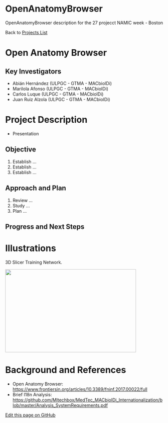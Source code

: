 # OpenAnatomyBrowser
OpenAnatomyBrowser description for the 27 projecct NAMIC week - Boston

Back to [Projects List](../../README.md#ProjectsList)

# Open Anatomy Browser
## Key Investigators

- Abián Hernández (ULPGC - GTMA - MACbioIDi)
- Marilola Afonso (ULPGC - GTMA - MACbioIDi)
- Carlos Luque (ULPGC - GTMA - MACbioIDi)
- Juan Ruiz Alzola (ULPGC - GTMA - MACbioIDi)

# Project Description

- Presentation

## Objective

1. Establish ...
1. Establish ...
1. Establish ...

## Approach and Plan

1. Review ...
1. Study ...
1. Plan ...

## Progress and Next Steps

<!--Describe progress and next steps in a few bullet points as you are making progress.-->

# Illustrations

<!--Add pictures and links to videos that demonstrate what has been accomplished.-->
3D Slicer Training Network.

<img src="https://github.com/medtec4susdev/OpenAnatomyBrowser/blob/master/oabrowser.jpg" width="417" height="264">

# Background and References

<!--Use this space for information that may help people better understand your project, like links to papers, source code, or data.-->

+ Open Anatomy Browser: https://www.frontiersin.org/articles/10.3389/fninf.2017.00022/full
+ Brief I18n Analysis: https://github.com/Mltechbox/MedTec_MACbioIDi_Internationalization/blob/master/Analysis_SystemRequirements.pdf

<!--Link for editing page when displayed in GitHub pages-->
<a href="https://github.com/NA-MIC/ProjectWeek/edit/master/PW27_2018_Boston/Projects/OpenAnatomyBrowser.md">Edit this page on GitHub</a>

